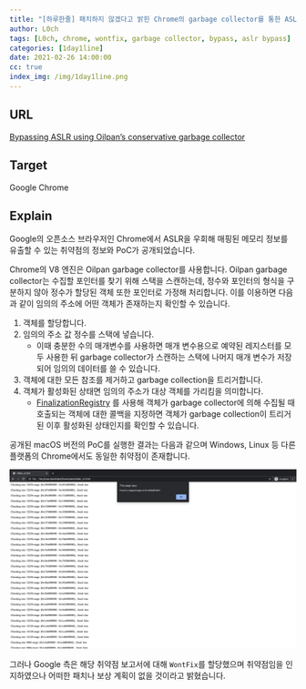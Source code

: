 ```yaml
---
title: "[하루한줄] 패치하지 않겠다고 밝힌 Chrome의 garbage collector를 통한 ASLR bypass 취약점"
author: L0ch
tags: [L0ch, chrome, wontfix, garbage collector, bypass, aslr bypass]
categories: [1day1line]
date: 2021-02-26 14:00:00
cc: true
index_img: /img/1day1line.png
---
```


## URL

[Bypassing ASLR using Oilpan’s conservative garbage collector](https://bugs.chromium.org/p/chromium/issues/detail?id=1144662)

## Target

Google Chrome

## Explain

Google의 오픈소스 브라우저인 Chrome에서 ASLR을 우회해 매핑된 메모리 정보를 유출할 수 있는 취약점의 정보와 PoC가 공개되었습니다.

Chrome의 V8 엔진은 Oilpan garbage collector를 사용합니다. Oilpan garbage collector는 수집할 포인터를 찾기 위해 스택을 스캔하는데, 정수와 포인터의 형식을 구분하지 않아 정수가 할당된 객체 또한 포인터로 가정해 처리합니다. 이를 이용하면 다음과 같이 임의의 주소에 어떤 객체가 존재하는지 확인할 수 있습니다.

1. 객체를 할당합니다.
2. 임의의 주소 값 정수를 스택에 넣습니다.
   - 이때 충분한 수의 매개변수를 사용하면 매개 변수용으로 예약된 레지스터를 모두 사용한 뒤 garbage collector가 스캔하는 스택에 나머지 매개 변수가 저장되어 임의의 데이터를 쓸 수 있습니다.
3. 객체에 대한 모든 참조를 제거하고 garbage collection을 트리거합니다.
3. 객체가 활성화된 상태면 임의의 주소가 대상 객체를 가리킴을 의미합니다.
   - [FinalizationRegistry](https://developer.mozilla.org/en-US/docs/Web/JavaScript/Reference/Global_Objects/FinalizationRegistry) 를 사용해 객체가 garbage collector에 의해 수집될 때 호출되는 객체에 대한 콜백을 지정하면 객체가 garbage collection이 트리거 된 이후 활성화된 상태인지를 확인할 수 있습니다.

공개된 macOS 버전의 PoC를 실행한 결과는 다음과 같으며 Windows, Linux 등 다른 플랫폼의 Chrome에서도 동일한 취약점이 존재합니다.

![](2021-02-26/image.png)

그러나 Google 측은 해당 취약점 보고서에 대해 `WontFix`를 할당했으며 취약점임을 인지하였으나 어떠한 패치나 보상 계획이 없을 것이라고 밝혔습니다.

